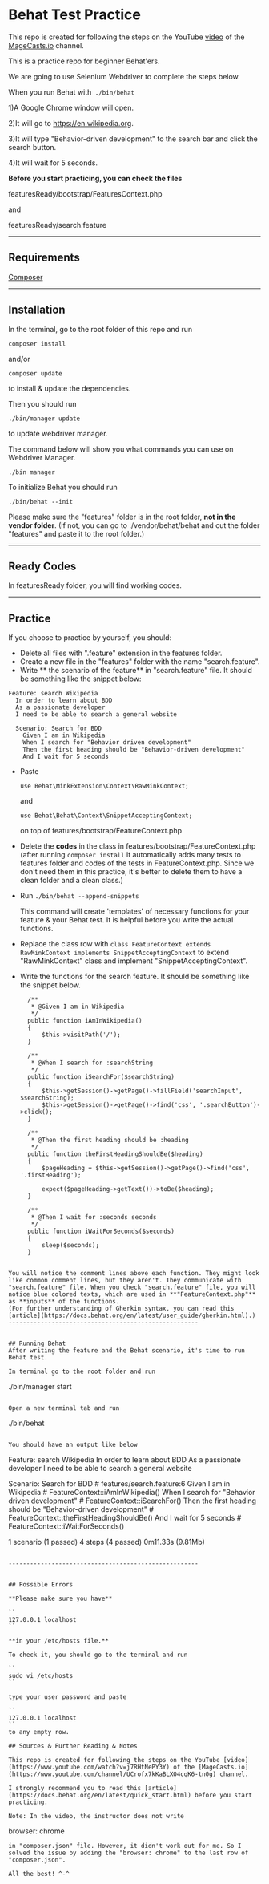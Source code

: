 # Behat Test Practice
This repo is created for following the steps on the YouTube [video](https://www.youtube.com/watch?v=j7RHtNePY3Y) of the [MageCasts.io](https://www.youtube.com/channel/UCrofx7kKaBLXO4cqK6-tn0g) channel.

This is a practice repo for beginner Behat'ers.

We are going to use Selenium Webdriver to complete the steps below.

When you run Behat with`` ./bin/behat``

1)A Google Chrome window will open.

2)It will go to https://en.wikipedia.org.

3)It will type "Behavior-driven development" to the search bar and click the search button.

4)It will wait for 5 seconds.


**Before you start practicing, you can check the files**

featuresReady/bootstrap/FeaturesContext.php

and

featuresReady/search.feature

-----------------------------------------------------
## Requirements

[Composer](composer.org)

-----------------------------------------------------

## Installation
In the terminal, go to the root folder of this repo and run

``
composer install
``

and/or

``composer update``

to install & update the dependencies.

Then you should run

``
./bin/manager update
``

to update webdriver manager.


The command below will show you what commands you can use on Webdriver Manager.

``
./bin manager
``

To initialize Behat you should run

``
./bin/behat --init
``


Please make sure the "features" folder is in the root folder, **not in the vendor folder**. (If not, you can go to ./vendor/behat/behat and cut the folder "features" and paste it to the root folder.)




-----------------------------------------------------
## Ready Codes

In featuresReady folder, you will find working codes.

-----------------------------------------------------
## Practice

If you choose to practice by yourself, you should:

* Delete all files with ".feature" extension in the features folder.
* Create a new file in the "features" folder with the name "search.feature".
* Write ** the scenario of the feature** in "search.feature" file. It should be something like the snippet below:
~~~
Feature: search Wikipedia
  In order to learn about BDD
  As a passionate developer
  I need to be able to search a general website

  Scenario: Search for BDD
    Given I am in Wikipedia
    When I search for "Behavior driven development"
    Then the first heading should be "Behavior-driven development"
    And I wait for 5 seconds
~~~

* Paste

  ``use Behat\MinkExtension\Context\RawMinkContext;``

  and

  ``use Behat\Behat\Context\SnippetAcceptingContext;``

  on top of features/bootstrap/FeatureContext.php

* Delete the **codes** in the class in features/bootstrap/FeatureContext.php (after running ``composer install`` it automatically adds many tests to features folder and codes of the tests in FeatureContext.php. Since we don't need them in this practice, it's better to delete them to have a clean folder and a clean class.)
* Run
  ``
  ./bin/behat --append-snippets
  ``

  This command will create 'templates' of necessary functions for your feature & your Behat test.
  It is helpful before you write the actual functions.

* Replace the class row with
  `` class FeatureContext extends RawMinkContext implements SnippetAcceptingContext
  ``
  to extend "RawMinkContext" class and implement "SnippetAcceptingContext".

* Write the functions for the search feature. It should be something like the snippet below.


  ~~~
    /**
     * @Given I am in Wikipedia
     */
    public function iAmInWikipedia()
    {
        $this->visitPath('/');
    }

    /**
     * @When I search for :searchString
     */
    public function iSearchFor($searchString)
    {
        $this->getSession()->getPage()->fillField('searchInput', $searchString);
        $this->getSession()->getPage()->find('css', '.searchButton')->click();
    }

    /**
     * @Then the first heading should be :heading
     */
    public function theFirstHeadingShouldBe($heading)
    {
        $pageHeading = $this->getSession()->getPage()->find('css', '.firstHeading');

        expect($pageHeading->getText())->toBe($heading);
    }

    /**
     * @Then I wait for :seconds seconds
     */
    public function iWaitForSeconds($seconds)
    {
        sleep($seconds);
    }
~~~

You will notice the comment lines above each function. They might look like common comment lines, but they aren't. They communicate with "search.feature" file. When you check "search.feature" file, you will notice blue colored texts, which are used in **"FeatureContext.php"** as **inputs** of the functions.
(For further understanding of Gherkin syntax, you can read this [article](https://docs.behat.org/en/latest/user_guide/gherkin.html).)
-----------------------------------------------------


## Running Behat
After writing the feature and the Behat scenario, it's time to run Behat test.

In terminal go to the root folder and run

~~~
./bin/manager start
~~~

Open a new terminal tab and run

~~~
./bin/behat
~~~

You should have an output like below

~~~
Feature: search Wikipedia
  In order to learn about BDD
  As a passionate developer
  I need to be able to search a general website

  Scenario: Search for BDD                                         # features/search.feature:6
    Given I am in Wikipedia                                        # FeatureContext::iAmInWikipedia()
    When I search for "Behavior driven development"                # FeatureContext::iSearchFor()
    Then the first heading should be "Behavior-driven development" # FeatureContext::theFirstHeadingShouldBe()
    And I wait for 5 seconds                                       # FeatureContext::iWaitForSeconds()

1 scenario (1 passed)
4 steps (4 passed)
0m11.33s (9.81Mb)

~~~

-----------------------------------------------------


## Possible Errors

**Please make sure you have**

``
127.0.0.1 localhost
``

**in your /etc/hosts file.**

To check it, you should go to the terminal and run

``
sudo vi /etc/hosts
``

type your user password and paste

``
127.0.0.1 localhost
``
to any empty row.

## Sources & Further Reading & Notes

This repo is created for following the steps on the YouTube [video](https://www.youtube.com/watch?v=j7RHtNePY3Y) of the [MageCasts.io](https://www.youtube.com/channel/UCrofx7kKaBLXO4cqK6-tn0g) channel.

I strongly recommend you to read this [article](https://docs.behat.org/en/latest/quick_start.html) before you start practicing.

Note: In the video, the instructor does not write
~~~
browser: chrome
~~~
in "composer.json" file. However, it didn't work out for me. So I solved the issue by adding the "browser: chrome" to the last row of "composer.json".

All the best! ^-^
